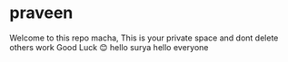 # praveen
Welcome to this repo macha,
This is your private space and dont delete others work 
Good Luck 😊
hello surya
hello everyone
